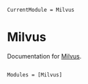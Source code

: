 ```@meta
CurrentModule = Milvus
```

# Milvus

Documentation for [Milvus](https://github.com/zsz00/Milvus.jl).

```@index
```

```@autodocs
Modules = [Milvus]
```
